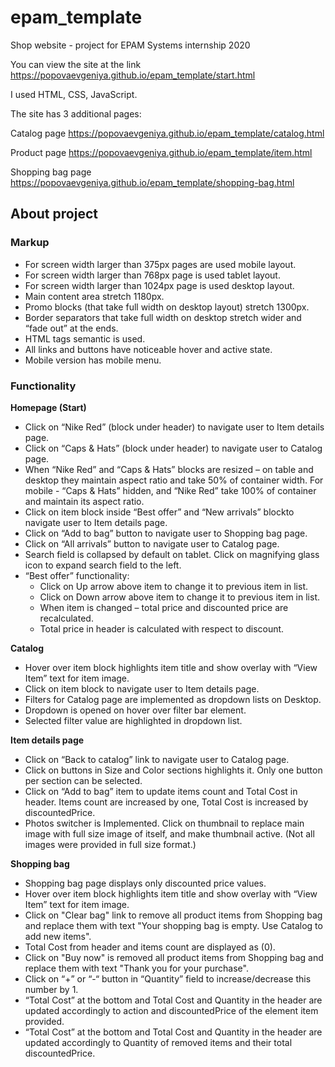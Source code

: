 # epam_template
Shop website - project for EPAM Systems internship 2020

You can view the site at the link https://popovaevgeniya.github.io/epam_template/start.html

I used HTML, CSS, JavaScript.

The site has 3 additional pages:

Catalog page https://popovaevgeniya.github.io/epam_template/catalog.html

Product page https://popovaevgeniya.github.io/epam_template/item.html

Shopping bag page https://popovaevgeniya.github.io/epam_template/shopping-bag.html

## About project
### Markup
- For screen width larger than 375px pages are used mobile layout.
- For screen width larger than 768px page is used tablet layout.
- For screen width larger than 1024px page is used desktop layout.
- Main content area stretch 1180px.
- Promo blocks (that take full width on desktop layout) stretch 1300px.
- Border separators that take full width on desktop stretch wider and “fade out” at the ends.
- HTML tags semantic is used.
- All links and buttons have noticeable hover and active state.
- Mobile version has mobile menu.

### Functionality
**Homepage (Start)**
- Click on “Nike Red” (block under header) to navigate user to Item details page.
- Click on “Caps & Hats” (block under header) to navigate user to Catalog page.
- When “Nike Red” and “Caps & Hats” blocks are resized – on table and desktop they maintain aspect ratio and take 50% of container width. For mobile - “Caps & Hats” hidden, and “Nike Red” take 100% of container and maintain its aspect ratio.
- Click on item block inside “Best offer” and “New arrivals” blockto navigate user to Item details page.
- Click on “Add to bag” button to navigate user to Shopping bag page.
- Click on “All arrivals” button to navigate user to Catalog page.
- Search field is collapsed by default on tablet. Click on magnifying glass icon to expand search field to the left. 
- “Best offer” functionality:
  - Click on Up arrow above item to change it to previous item in list.
  - Click on Down arrow above item to change it to previous item in list.
  - When item is changed – total price and discounted price are recalculated. 
  - Total price in header is calculated with respect to discount.

**Catalog**
- Hover over item block highlights item title and show overlay with “View Item” text for item image.
- Click on item block to navigate user to Item details page.
- Filters for Catalog page are implemented as dropdown lists on Desktop.
- Dropdown is opened on hover over filter bar element.
- Selected filter value are highlighted in dropdown list.

**Item details page**
- Click on “Back to catalog” link to navigate user to Catalog page.
- Click on buttons in Size and Color sections highlights it. Only one button per section can be selected.
- Click on “Add to bag” item to update items count and Total Cost in header. Items count are increased by one, Total Cost is increased by discountedPrice.
- Photos switcher is Implemented. Click on thumbnail to replace main image with full size image of itself, and make thumbnail active. (Not all images were provided in full size format.)

**Shopping bag**
- Shopping bag page displays only discounted price values.
- Hover over item block highlights item title and show overlay with “View Item” text for item image.
- Click on "Clear bag" link to remove all product items from Shopping bag and replace them with text "Your shopping bag is empty. Use Catalog to add new items".
- Total Cost from header and items count are displayed as (0).
- Click on "Buy now" is removed all product items from Shopping bag and replace them with text "Thank you for your purchase".
- Click on “+” or “-“ button in “Quantity” field to increase/decrease this number by 1.
- “Total Cost” at the bottom and Total Cost and Quantity in the header are updated accordingly to action and discountedPrice of the element item provided.
- “Total Cost” at the bottom and Total Cost and Quantity in the header are updated accordingly to Quantity of removed items and their total discountedPrice.
